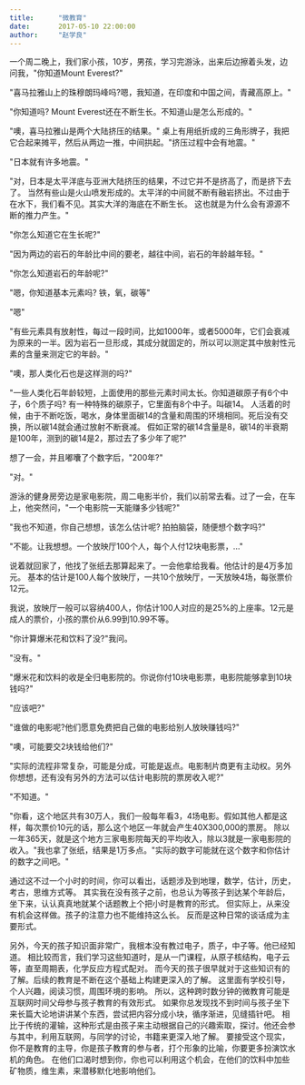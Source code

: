 ```yaml
---
title:      "微教育"
date:       2017-05-10 22:00:00
author:     "赵学良"
---
```


一个周二晚上，我们家小孩，10岁，男孩，学习完游泳，出来后边擦着头发，边问我，"你知道Mount Everest?"

"喜马拉雅山上的珠穆朗玛峰吗?嗯，我知道，在印度和中国之间，青藏高原上。"

"你知道吗? Mount Everest还在不断生长。不知道山是怎么形成的。"

"噢，喜马拉雅山是两个大陆挤压的结果。" 桌上有用纸折成的三角形牌子，我把它合起来摊平，然后从两边一推，中间拱起。"挤压过程中会有地震。"

"日本就有许多地震。"

"对，日本是太平洋底与亚洲大陆挤压的结果，不过它并不是挤高了，而是挤下去了。
当然有些山是火山喷发形成的。太平洋的中间就不断有融岩挤出。不过由于在水下，我们看不见。其实大洋的海底在不断生长。
这也就是为什么会有源源不断的推力产生。"

"你怎么知道它在生长呢?"

"因为两边的岩石的年龄比中间的要老，越往中间，岩石的年龄越年轻。"

"你怎么知道岩石的年龄呢?"

"嗯，你知道基本元素吗? 铁，氧，碳等"

"嗯"

"有些元素具有放射性，每过一段时间，比如1000年，或者5000年，它们会衰减为原来的一半。因为岩石一旦形成，其成分就固定的，所以可以测定其中放射性元素的含量来测定它的年龄。"

"噢，那人类化石也是这样测的吗?"

"一些人类化石年龄较短，上面使用的那些元素时间太长。你知道碳原子有6个中子，6个质子吗? 有一种特殊的碳原子，它里面有8个中子。叫碳14。
人活着的时候，由于不断吃饭，喝水，身体里面碳14的含量和周围的环境相同。死后没有交换，所以碳14就会通过放射不断衰减。
假如正常的碳14含量是8，碳14的半衰期是100年，测到的碳14是2，那过去了多少年了呢?"

想了一会，并且嘟囔了个数字后，"200年?"

"对。"

游泳的健身房旁边是家电影院，周二电影半价，我们以前常去看。过了一会，在车上，他突然问，"一个电影院一天能赚多少钱呢?"

"我也不知道，你自己想想，该怎么估计呢? 拍拍脑袋，随便想个数字吗?"

"不能。让我想想。一个放映厅100个人，每个人付12块电影票，..."

说着就回家了，他找了张纸去那算起来了。一会他拿给我看。他估计的是4万多加元。
基本的估计是100人每个放映厅，一共10个放映厅，一天放映4场，每张票价12元。

我说，放映厅一般可以容纳400人，你估计100人对应的是25%的上座率。12元是成人的票价，小孩的票价从6.99到10.99不等。

"你计算爆米花和饮料了没?"我问。

"没有。"

"爆米花和饮料的收是全归电影院的。你说你付10块电影票，电影院能够拿到10块钱吗?"

"应该吧?"

"谁做的电影呢?他们愿意免费把自己做的电影给别人放映赚钱吗?"

"噢，可能要交2块钱给他们?"

"实际的流程非常复杂，可能是分成，可能是返点。电影制片商更有主动权。另外你想想，还有没有另外的方法可以估计电影院的票房收入呢?"

"不知道。"

"你看，这个地区共有30万人，我们一般每年看3，4场电影。假如其他人都是这样，每次票价10元的话，那么这个地区一年就会产生40X300,000的票房。
除以一年365天，就是这个地方三家电影院每天的平均收入，除以3就是一家电影院的收入。"我也拿了张纸，结果是1万多点。"实际的数字可能就在这个数字和你估计的数字之间吧。"

通过这不过一个小时的时间，你可以看出，话题涉及到地理，数学，估计，历史，考古，思维方式等。
其实我在没有孩子之前，也总认为等孩子到达某个年龄后，坐下来，认认真真地就某个话题教上个把小时是教育的形式。
但实际上，从来没有机会这样做。孩子的注意力也不能维持这么长。
反而是这种日常的谈话成为主要形式。

另外，今天的孩子知识面非常广，我根本没有教过电子，质子，中子等。他已经知道。
相比较而言，我们学习这些知道时，是从一门课程，从原子核结构，电子云等，直至周期表，化学反应方程式配对。
而今天的孩子很早就对于这些知识有的了解。后续的教育是不断在这个基础上构建更深入的了解。
这里面有学校引导，个人兴趣，阅读习惯，周围环境的影响。
所以，这种跨时数分钟的微教育可能是互联网时间父母参与孩子教育的有效形式。
如果你总发现找不到时间与孩子坐下来长篇大论地讲讲某个东西，尝试把内容分成小块，循序渐进，见缝插针吧。
相比于传统的灌输，这种形式是由孩子来主动根据自己的兴趣索取，探讨。他还会参与其中，利用互联网，与同学的讨论，书籍来更深入地了解。
要接受这个现实，你不是教育的主导，你是孩子教育的参与者，打个形象的比喻，你要更多扮演饮水机的角色。
在他们口渴时想到你，你也可以利用这个机会，在他们的饮料中加些矿物质，维生素，来潜移默化地影响他们。
